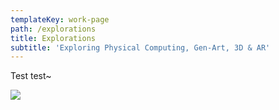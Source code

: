 ```yaml
---
templateKey: work-page
path: /explorations
title: Explorations
subtitle: 'Exploring Physical Computing, Gen-Art, 3D & AR'
---
```

Test test~



![](/img/compainion_thumbnail.jpg)
